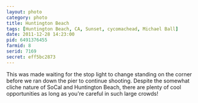 ```yaml
---
layout: photo
category: photo
title: Huntington Beach
tags: [Huntington Beach, CA, Sunset, cycomachead, Michael Ball]
date: 2011-12-28 14:23:00
pid: 6491376455
farmid: 8
serid: 7169
secret: eff5bc2873
---
```



This was made waiting for the stop light to change standing on the corner before we ran down the pier to continue shooting. Despite the somewhat cliche nature of SoCal and Huntington Beach, there are plenty of cool opportunities as long as you're careful in such large crowds!

